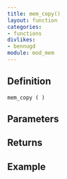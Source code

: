 ```yaml
---
title: mem_copy()
layout: function
categories:
- functions
divlikes:
- bennugd
module: mod_mem
---
```


## Definition

    mem_copy ( )

## Parameters

## Returns

## Example
